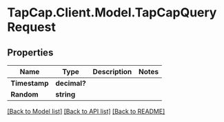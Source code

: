 # TapCap.Client.Model.TapCapQueryRequest
## Properties

Name | Type | Description | Notes
------------ | ------------- | ------------- | -------------
**Timestamp** | **decimal?** |  | 
**Random** | **string** |  | 

[[Back to Model list]](../README.md#documentation-for-models) [[Back to API list]](../README.md#documentation-for-api-endpoints) [[Back to README]](../README.md)


